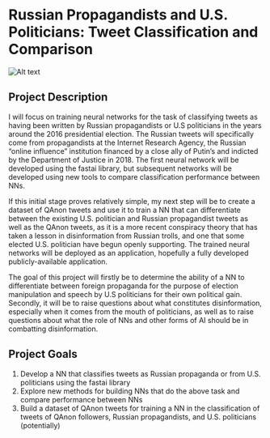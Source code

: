 # Russian Propagandists and U.S. Politicians: Tweet Classification and Comparison

![Alt text](https://www.google.com/imgres?imgurl=https%3A%2F%2Fthumbnails.texastribune.org%2F3j1zhgGhDJ9Ny4OqOa9gwOQYjL4%3D%2F1200x804%2Fsmart%2Ffilters%3Aquality(95)%2Fstatic.texastribune.org%2Fmedia%2Ffiles%2F53ef5cdd23d3909a47f7049974b15447%2FFB-Russia-Texas-001.png&imgrefurl=https%3A%2F%2Fwww.texastribune.org%2F2018%2F12%2F17%2Ftexas-secession-russia-disinformation-2016-social-media-new-knowledge%2F&tbnid=qJXnq9geqIo-qM&vet=12ahUKEwiHxqHyudvuAhVVmp4KHdruDhoQMygAegQIARAZ..i&docid=jeZSG3IRzdxhMM&w=1200&h=804&q=russian%20disinformation%20texas%20tribune&ved=2ahUKEwiHxqHyudvuAhVVmp4KHdruDhoQMygAegQIARAZ)

## Project Description

I will focus on training neural networks for the task of classifying tweets as having been written by Russian propagandists or U.S politicians in the years around the 2016 presidential election. The Russian tweets will specifically come from propagandists at the Internet Research Agency, the Russian “online influence” institution financed by a close ally of Putin’s and indicted by the Department of Justice in 2018. The first neural network will be developed using the fastai library, but subsequent networks will be developed using new tools to compare classification performance between NNs.

If this initial stage proves relatively simple, my next step will be to create a dataset of QAnon tweets and use it to train a NN that can differentiate between the existing U.S. politician and Russian propagandist tweets as well as the QAnon tweets, as it is a more recent conspiracy theory that has taken a lesson in disinformation from Russian trolls, and one that some elected U.S. politician have begun openly supporting. The trained neural networks will be deployed as an application, hopefully a fully developed publicly-available application.

The goal of this project will firstly be to determine the ability of a NN to differentiate between foreign propaganda for the purpose of election manipulation and speech by U.S politicians for their own political gain. Secondly, it will be to raise questions about what constitutes disinformation, especially when it comes from the mouth of politicians, as well as to raise questions about what the role of NNs and other forms of AI should be in combatting disinformation.

## Project Goals

1. Develop a NN that classifies tweets as Russian propaganda or from U.S. politicians using the fastai library 
2. Explore new methods for building NNs that do the above task and compare performance between NNs
3. Build a dataset of QAnon tweets for training a NN in the classification of tweets of QAnon followers, Russian propagandists, and U.S. politicians (potentially)
